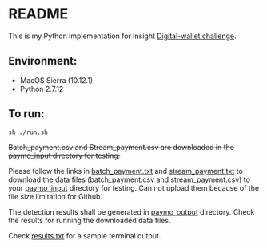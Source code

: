 # README

This is my Python implementation for Insight [Digital-wallet challenge](https://github.com/InsightDataScience/digital-wallet).


## Environment:
- MacOS Sierra (10.12.1)
- Python 2.7.12

## To run:
```
sh ./run.sh
```

~~Batch_payment.csv and Stream_payment.csv are downloaded in the [paymo_input](https://github.com/fengsterooni/Insight-Challenge/paymo_input/) directory for testing.~~

Please follow the links in [batch_payment.txt](https://github.com/fengsterooni/Insight-Challenge/paymo_input/batch_payment.txt) and [stream_payment.txt](https://github.com/fengsterooni/Insight-Challenge/paymo_input/stream_payment.txt) to download the data files (batch_payment.csv and stream_payment.csv) to your [paymo_input](https://github.com/fengsterooni/Insight-Challenge/paymo_input/) directory for testing. Can not upload them because of the file size limitation for Github.

The detection results shall be generated in [paymo_output](https://github.com/fengsterooni/Insight-Challenge/paymo_output/) directory. Check the results for running the downloaded data files.

Check [results.txt](https://github.com/fengsterooni/challenge/results.txt) for a sample terminal output.
